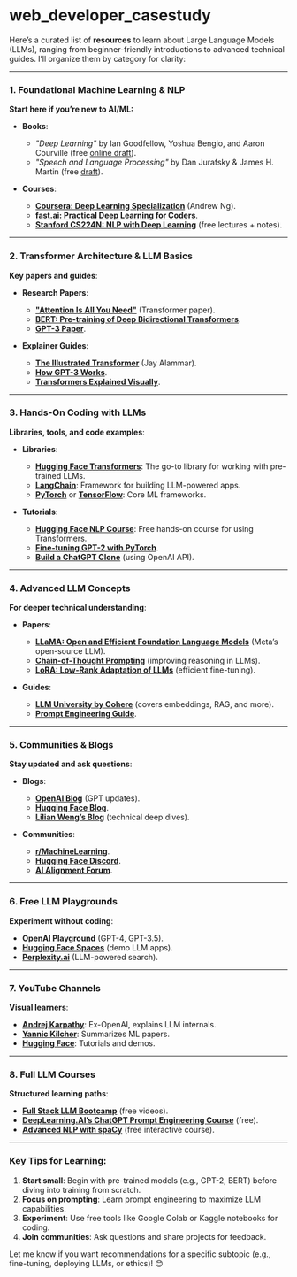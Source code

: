 # web_developer_casestudy

Here’s a curated list of **resources** to learn about Large Language Models (LLMs), ranging from beginner-friendly introductions to advanced technical guides. I’ll organize them by category for clarity:

---

### **1. Foundational Machine Learning & NLP**  
**Start here if you’re new to AI/ML:**  
- **Books**:  
  - *"Deep Learning"* by Ian Goodfellow, Yoshua Bengio, and Aaron Courville (free [online draft](http://www.deeplearningbook.org/)).  
  - *"Speech and Language Processing"* by Dan Jurafsky & James H. Martin (free [draft](https://web.stanford.edu/~jurafsky/slp3/)).  

- **Courses**:  
  - [**Coursera: Deep Learning Specialization**](https://www.coursera.org/specializations/deep-learning) (Andrew Ng).  
  - [**fast.ai: Practical Deep Learning for Coders**](https://course.fast.ai/).  
  - [**Stanford CS224N: NLP with Deep Learning**](https://web.stanford.edu/class/cs224n/) (free lectures + notes).  

---

### **2. Transformer Architecture & LLM Basics**  
**Key papers and guides**:  
- **Research Papers**:  
  - [**"Attention Is All You Need"**](https://arxiv.org/abs/1706.03762) (Transformer paper).  
  - [**BERT: Pre-training of Deep Bidirectional Transformers**](https://arxiv.org/abs/1810.04805).  
  - [**GPT-3 Paper**](https://arxiv.org/abs/2005.14165).  

- **Explainer Guides**:  
  - [**The Illustrated Transformer**](https://jalammar.github.io/illustrated-transformer/) (Jay Alammar).  
  - [**How GPT-3 Works**](https://jalammar.github.io/how-gpt3-works-visualizations-animations/).  
  - [**Transformers Explained Visually**](https://towardsdatascience.com/transformers-explained-visually-part-1-overview-of-functionality-95a6dd460452).  

---

### **3. Hands-On Coding with LLMs**  
**Libraries, tools, and code examples**:  
- **Libraries**:  
  - [**Hugging Face Transformers**](https://huggingface.co/docs/transformers/index): The go-to library for working with pre-trained LLMs.  
  - [**LangChain**](https://python.langchain.com/): Framework for building LLM-powered apps.  
  - [**PyTorch**](https://pytorch.org/) or [**TensorFlow**](https://www.tensorflow.org/): Core ML frameworks.  

- **Tutorials**:  
  - [**Hugging Face NLP Course**](https://huggingface.co/learn/nlp-course/): Free hands-on course for using Transformers.  
  - [**Fine-tuning GPT-2 with PyTorch**](https://colab.research.google.com/github/huggingface/notebooks/blob/master/course/en/chapter7/section3_pt.ipynb).  
  - [**Build a ChatGPT Clone**](https://colab.research.google.com/drive/1rKZvAcZbZ5lD7oGlCvBNA-6YZsQzy7S_?usp=sharing) (using OpenAI API).  

---

### **4. Advanced LLM Concepts**  
**For deeper technical understanding**:  
- **Papers**:  
  - [**LLaMA: Open and Efficient Foundation Language Models**](https://arxiv.org/abs/2302.13971) (Meta’s open-source LLM).  
  - [**Chain-of-Thought Prompting**](https://arxiv.org/abs/2201.11903) (improving reasoning in LLMs).  
  - [**LoRA: Low-Rank Adaptation of LLMs**](https://arxiv.org/abs/2106.09685) (efficient fine-tuning).  

- **Guides**:  
  - [**LLM University by Cohere**](https://docs.cohere.com/docs/llmu) (covers embeddings, RAG, and more).  
  - [**Prompt Engineering Guide**](https://www.promptingguide.ai/).  

---

### **5. Communities & Blogs**  
**Stay updated and ask questions**:  
- **Blogs**:  
  - [**OpenAI Blog**](https://openai.com/blog) (GPT updates).  
  - [**Hugging Face Blog**](https://huggingface.co/blog).  
  - [**Lilian Weng’s Blog**](https://lilianweng.github.io/) (technical deep dives).  

- **Communities**:  
  - [**r/MachineLearning**](https://www.reddit.com/r/MachineLearning/).  
  - [**Hugging Face Discord**](https://huggingface.co/join/discord).  
  - [**AI Alignment Forum**](https://www.alignmentforum.org/).  

---

### **6. Free LLM Playgrounds**  
**Experiment without coding**:  
- [**OpenAI Playground**](https://platform.openai.com/playground) (GPT-4, GPT-3.5).  
- [**Hugging Face Spaces**](https://huggingface.co/spaces) (demo LLM apps).  
- [**Perplexity.ai**](https://www.perplexity.ai/) (LLM-powered search).  

---

### **7. YouTube Channels**  
**Visual learners**:  
- [**Andrej Karpathy**](https://www.youtube.com/@AndrejKarpathy): Ex-OpenAI, explains LLM internals.  
- [**Yannic Kilcher**](https://www.youtube.com/@YannicKilcher): Summarizes ML papers.  
- [**Hugging Face**](https://www.youtube.com/@HuggingFace): Tutorials and demos.  

---

### **8. Full LLM Courses**  
**Structured learning paths**:  
- [**Full Stack LLM Bootcamp**](https://fullstackdeeplearning.com/llm-bootcamp/) (free videos).  
- [**DeepLearning.AI’s ChatGPT Prompt Engineering Course**](https://www.deeplearning.ai/short-courses/chatgpt-prompt-engineering-for-developers/) (free).  
- [**Advanced NLP with spaCy**](https://course.spacy.io/) (free interactive course).  

---

### **Key Tips for Learning**:  
1. **Start small**: Begin with pre-trained models (e.g., GPT-2, BERT) before diving into training from scratch.  
2. **Focus on prompting**: Learn prompt engineering to maximize LLM capabilities.  
3. **Experiment**: Use free tools like Google Colab or Kaggle notebooks for coding.  
4. **Join communities**: Ask questions and share projects for feedback.  

Let me know if you want recommendations for a specific subtopic (e.g., fine-tuning, deploying LLMs, or ethics)! 😊